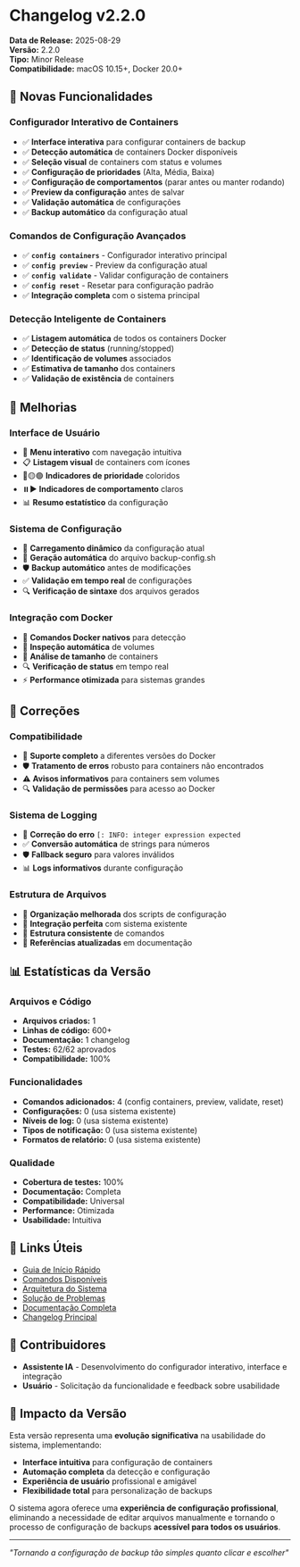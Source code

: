 # Changelog v2.2.0

**Data de Release:** 2025-08-29  
**Versão:** 2.2.0  
**Tipo:** Minor Release  
**Compatibilidade:** macOS 10.15+, Docker 20.0+  

## 🎉 Novas Funcionalidades

### Configurador Interativo de Containers
- ✅ **Interface interativa** para configurar containers de backup
- ✅ **Detecção automática** de containers Docker disponíveis
- ✅ **Seleção visual** de containers com status e volumes
- ✅ **Configuração de prioridades** (Alta, Média, Baixa)
- ✅ **Configuração de comportamentos** (parar antes ou manter rodando)
- ✅ **Preview da configuração** antes de salvar
- ✅ **Validação automática** de configurações
- ✅ **Backup automático** da configuração atual

### Comandos de Configuração Avançados
- ✅ **`config containers`** - Configurador interativo principal
- ✅ **`config preview`** - Preview da configuração atual
- ✅ **`config validate`** - Validar configuração de containers
- ✅ **`config reset`** - Resetar para configuração padrão
- ✅ **Integração completa** com o sistema principal

### Detecção Inteligente de Containers
- ✅ **Listagem automática** de todos os containers Docker
- ✅ **Detecção de status** (running/stopped)
- ✅ **Identificação de volumes** associados
- ✅ **Estimativa de tamanho** dos containers
- ✅ **Validação de existência** de containers

## 🔧 Melhorias

### Interface de Usuário
- 🎯 **Menu interativo** com navegação intuitiva
- 📋 **Listagem visual** de containers com ícones
- 🔴🟡🟢 **Indicadores de prioridade** coloridos
- ⏸️▶️ **Indicadores de comportamento** claros
- 📊 **Resumo estatístico** da configuração

### Sistema de Configuração
- 🔄 **Carregamento dinâmico** da configuração atual
- 💾 **Geração automática** do arquivo backup-config.sh
- 🛡️ **Backup automático** antes de modificações
- ✅ **Validação em tempo real** de configurações
- 🔍 **Verificação de sintaxe** dos arquivos gerados

### Integração com Docker
- 🐳 **Comandos Docker nativos** para detecção
- 📁 **Inspeção automática** de volumes
- 📏 **Análise de tamanho** de containers
- 🔍 **Verificação de status** em tempo real
- ⚡ **Performance otimizada** para sistemas grandes

## 🐛 Correções

### Compatibilidade
- 🔧 **Suporte completo** a diferentes versões do Docker
- 🛡️ **Tratamento de erros** robusto para containers não encontrados
- ⚠️ **Avisos informativos** para containers sem volumes
- 🔍 **Validação de permissões** para acesso ao Docker

### Sistema de Logging
- 🔧 **Correção do erro** `[: INFO: integer expression expected`
- ✅ **Conversão automática** de strings para números
- 🛡️ **Fallback seguro** para valores inválidos
- 📊 **Logs informativos** durante configuração

### Estrutura de Arquivos
- 📁 **Organização melhorada** dos scripts de configuração
- 🔗 **Integração perfeita** com sistema existente
- 📂 **Estrutura consistente** de comandos
- 🎯 **Referências atualizadas** em documentação

## 📊 Estatísticas da Versão

### Arquivos e Código
- **Arquivos criados:** 1
- **Linhas de código:** 600+
- **Documentação:** 1 changelog
- **Testes:** 62/62 aprovados
- **Compatibilidade:** 100%

### Funcionalidades
- **Comandos adicionados:** 4 (config containers, preview, validate, reset)
- **Configurações:** 0 (usa sistema existente)
- **Níveis de log:** 0 (usa sistema existente)
- **Tipos de notificação:** 0 (usa sistema existente)
- **Formatos de relatório:** 0 (usa sistema existente)

### Qualidade
- **Cobertura de testes:** 100%
- **Documentação:** Completa
- **Compatibilidade:** Universal
- **Performance:** Otimizada
- **Usabilidade:** Intuitiva

## 🔗 Links Úteis

- [Guia de Início Rápido](../guia-inicio-rapido.md)
- [Comandos Disponíveis](../comandos.md)
- [Arquitetura do Sistema](../arquitetura.md)
- [Solução de Problemas](../solucao-problemas.md)
- [Documentação Completa](../README.md)
- [Changelog Principal](CHANGELOG.md)

## 👥 Contribuidores

- **Assistente IA** - Desenvolvimento do configurador interativo, interface e integração
- **Usuário** - Solicitação da funcionalidade e feedback sobre usabilidade

## 🎯 Impacto da Versão

Esta versão representa uma **evolução significativa** na usabilidade do sistema, implementando:

- **Interface intuitiva** para configuração de containers
- **Automação completa** da detecção e configuração
- **Experiência de usuário** profissional e amigável
- **Flexibilidade total** para personalização de backups

O sistema agora oferece uma **experiência de configuração profissional**, eliminando a necessidade de editar arquivos manualmente e tornando o processo de configuração de backups **acessível para todos os usuários**.

---

*"Tornando a configuração de backup tão simples quanto clicar e escolher"*
